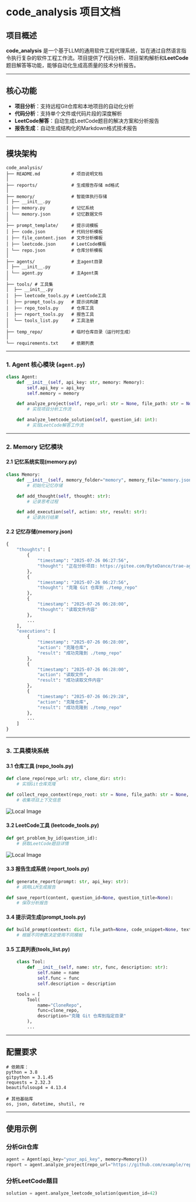 # code_analysis 项目文档

## 项目概述
**code_analysis** 是一个基于LLM的通用软件工程代理系统，旨在通过自然语言指令执行复杂的软件工程工作流。项目提供了代码分析、项目架构解析和**LeetCode**题目解答等功能，能够自动化生成高质量的技术分析报告。

---

## 核心功能
- **项目分析**：支持远程Git仓库和本地项目的自动化分析
- **代码分析**：支持单个文件或代码片段的深度解析
- **LeetCode解答**：自动生成LeetCode题目的解决方案和分析报告
- **报告生成**：自动生成结构化的Markdown格式技术报告

---

## 模块架构

```text
code_analysis/
├── README.md            # 项目说明文档
│
├── reports/             # 生成报告存储 md格式
│
├── memory/              # 智能体执行存储
│ ├── __init__.py
│ ├── memory.py          # 记忆系统
│ └── memory.json        # 记忆数据文件
│
├── prompt_template/     # 提示词模板
│ ├── code.json          # 代码分析模板
│ ├── file_content.json  # 文件分析模板
│ ├── leetcode.json      # LeetCode模板
│ └── repo.json          # 仓库分析模板
│ 
├── agents/              # 主agent目录
│ ├── __init__.py
│ └── agent.py           # 主Agent类
│
├── tools/ # 工具集
│  ├── __init__.py
│  ├── leetcode_tools.py # LeetCode工具
│  ├── prompt_tools.py   # 提示词构建
│  ├── repo_tools.py     # 仓库工具
│  ├── report_tools.py   # 报告工具
│  └── tools_list.py     # 工具注册
│
├── temp_repo/           # 临时仓库目录（运行时生成）
│
└── requirements.txt     # 依赖列表
```

---

### 1. Agent 核心模块 (`agent.py`)
```python
class Agent:
    def __init__(self, api_key: str, memory: Memory):
        self.api_key = api_key
        self.memory = memory

    def analyze_project(self, repo_url: str = None, file_path: str = None, code_snippet: str = None):
        # 实现项目分析工作流

    def analyze_leetcode_solution(self, question_id: int):
        # 实现LeetCode解答工作流
```

---

### 2. Memory 记忆模块 
#### 2.1 记忆系统实现(memory.py)
```python
class Memory:
    def __init__(self, memory_folder="memory", memory_file="memory.json"):
        # 初始化记忆存储

    def add_thought(self, thought: str):
        # 记录思考过程

    def add_execution(self, action: str, result: str):
        # 记录执行结果       
```

#### 2.2 记忆存储(memory.json)
```python
{
    "thoughts": [
        {
            "timestamp": "2025-07-26 06:27:56",
            "thought": "正在分析项目: https://gitee.com/ByteDance/trae-agent"
        },
        {
            "timestamp": "2025-07-26 06:27:56",
            "thought": "克隆 Git 仓库到 ./temp_repo"
        },
        {
            "timestamp": "2025-07-26 06:28:00",
            "thought": "读取文件内容"
        },
        ...
    ],
    "executions": [
        {
            "timestamp": "2025-07-26 06:28:00",
            "action": "克隆仓库",
            "result": "成功克隆到 ./temp_repo"
        },
        {
            "timestamp": "2025-07-26 06:28:00",
            "action": "读取文件",
            "result": "成功读取文件内容"
        },
        {
            "timestamp": "2025-07-26 06:29:28",
            "action": "克隆仓库",
            "result": "成功克隆到 ./temp_repo"
        },
        ...
    ]
}
```


---

### 3. 工具模块系统
#### 3.1 仓库工具 (repo_tools.py)
```python
def clone_repo(repo_url: str, clone_dir: str):
    # 实现Git仓库克隆

def collect_repo_context(repo_root: str = None, file_path: str = None, code_snippet: str = None):
    # 收集项目上下文信息
```

![Local Image](repo_structure.png)

#### 3.2 LeetCode工具 (leetcode_tools.py)
```python
def get_problem_by_id(question_id):
    # 获取LeetCode题目详情
```

![Local Image](leetcode_structure.png)

#### 3.3 报告生成系统 (report_tools.py)
```python
def generate_report(prompt: str, api_key: str):
    # 调用LLM生成报告

def save_report(content, question_id=None, question_title=None):
    # 保存分析报告
```

#### 3.4 提示词生成(prompt_tools.py)
```python
def build_prompt(context: dict, file_path=None, code_snippet=None, text=None):
    # 根据不同参数决定使用不同模板
```

#### 3.5 工具列表(tools_list.py)
```python
    class Tool:
        def __init__(self, name: str, func, description: str):
            self.name = name
            self.func = func
            self.description = description

    tools = [
        Tool(
            name="CloneRepo",
            func=clone_repo,
            description="克隆 Git 仓库到指定目录"
        ),
        ...
```

---

## 配置要求  
```text
# 依赖库：
python = 3.8
gitpython = 3.1.45
requests = 2.32.3
beautifulsoup4 = 4.13.4

# 其他基础库
os, json, datetime, shutil, re
```
---

## 使用示例
### 分析Git仓库
```python
agent = Agent(api_key="your_api_key", memory=Memory())
report = agent.analyze_project(repo_url="https://github.com/example/repo")
```

### 分析LeetCode题目
```python
solution = agent.analyze_leetcode_solution(question_id=42)
```